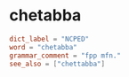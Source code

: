 # chetabba

``` toml
dict_label = "NCPED"
word = "chetabba"
grammar_comment = "fpp mfn."
see_also = ["chettabba"]
```

